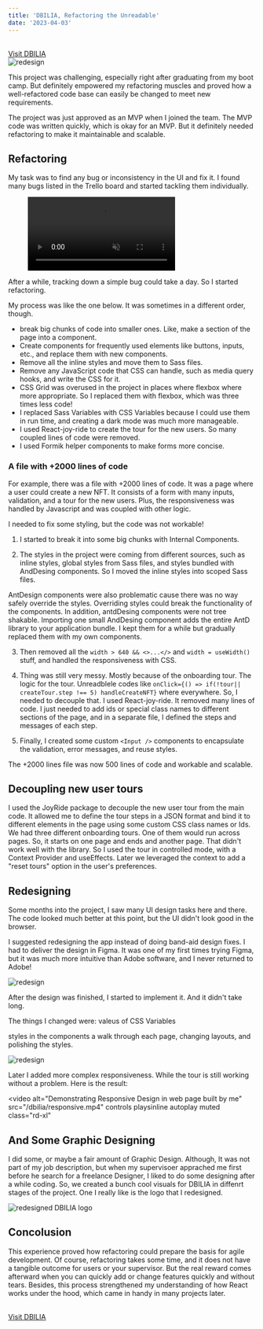 ```yaml
---
title: 'DBILIA, Refactoring the Unreadable'
date: '2023-04-03'
---
```


<br/>
<a class="b-1 w-fit af-i-ph-arrow-right  fw-500  rd-xl b-orangeA-6  dark:b-orangeA-7 c-prm11 bg-gradient-to-r from-prm1 to-sand1  active:(b-orangeA-8 from-prm5 to-sand2) hover:b-orangeA-7 hover:from-prm2 hover:to-prm1 )  focus-visible:b-orangeA-8 focus-visible:from-prm4 focus-visible:to-prm2  bg-origin-border  c-prm11  fw-500 py-4 b-1.5  px-8 rd-xl flex gap-2 ac  !my-20 " href="https://dbilia.com" target="_blank">Visit DBILIA</a>
<br/>

<img alt="redesign" src="/dbilia/redesign1.png" class="rd-xl" />

This project was challenging, especially right after graduating from my boot camp. But definitely empowered my refactoring
muscles and proved how a well-refactored code base can easily be changed to meet new requirements.

The project was just approved as an MVP when I joined the team. The MVP code was written quickly, which is okay for an MVP. But it definitely needed refactoring to make it maintainable and scalable.

## Refactoring

My task was to find any bug or inconsistency in the UI and fix it. I found many bugs listed in the Trello board and started tackling them individually.

<figure>
  <video src="/dbilia/trello-bugs.mp4" autoplay="" playsinline="" muted="" class="rd-xl" />
</figure>

After a while, tracking down a simple bug could take a day. So I started refactoring.

My process was like the one below. It was sometimes in a different order, though.

- break big chunks of code into smaller ones. Like, make a section of the page into a component.
- Create components for frequently used elements like buttons, inputs, etc., and replace them with new components.
- Remove all the inline styles and move them to Sass files.
- Remove any JavaScript code that CSS can handle, such as media query hooks, and write the CSS for it.
- CSS Grid was overused in the project in places where flexbox where more appropriate. So I replaced them with flexbox, which was three times less code!
- I replaced Sass Variables with CSS Variables because I could use them in run time, and creating a dark mode was much more manageable.
- I used React-joy-ride to create the tour for the new users. So many coupled lines of code were removed.
- I used Formik helper components to make forms more concise.

### A file with +2000 lines of code

For example, there was a file with +2000 lines of code. It was a page where a user could create a new NFT. It consists of a form with many inputs, validation, and a tour for the new users. Plus, the responsiveness was handled by Javascript and was coupled with other logic.

I needed to fix some styling, but the code was not workable!

1. I started to break it into some big chunks with Internal Components.

2. The styles in the project were coming from different sources, such as inline styles, global styles from Sass files, and styles bundled with AndDesing components. So I moved the inline styles into scoped Sass files.

AntDesign components were also problematic cause there was no way safely override the styles. Overriding styles could break the functionality of the components. In addition, antdDesing components were not tree shakable. Importing one small AndDesing component adds the entire AntD library to your application bundle.
I kept them for a while but gradually replaced them with my own components.

3. Then removed all the `width > 640 && <>...</>` and `width = useWidth()` stuff, and handled the responsiveness with CSS.

4. Thing was still very messy. Mostly because of the onboarding tour. The logic for the tour. Unreadblele codes like `onClick={() => if(!tour|| createTour.step !== 5) handleCreateNFT}` where everywhere. So, I needed to decouple that. I used React-joy-ride. It removed many lines of code. I just needed to add ids or special class names to different sections of the page, and in a separate file, I defined the steps and messages of each step.

5. Finally, I created some custom `<Input />` components to encapsulate the validation, error messages, and reuse styles.

The +2000 lines file was now 500 lines of code and workable and scalable.

## Decoupling new user tours

I used the JoyRide package to decouple the new user tour from the main code. It allowed me to define the tour steps in a JSON format and bind it to different elements in the page using some custom CSS class names or Ids.
We had three different onboarding tours. One of them would run across pages. So, it starts on one page and ends and another page. That didn't work well with the library. So I used the tour in controlled mode, with a Context Provider and useEffects. Later we leveraged the context to add a "reset tours" option in the user's preferences.

## Redesigning

Some months into the project, I saw many UI design tasks here and there. The code looked much better at this point, but the UI didn't look good in the browser.

I suggested redesigning the app instead of doing band-aid design fixes. I had to deliver the design in Figma. It was one of my first times trying Figma, but it was much more intuitive than Adobe software, and I never returned to Adobe!

<img alt="redesign" src="/dbilia/redesign.png" class="rd-xl" />

After the design was finished, I started to implement it. And it didn't take long.

The things I changed were:
valeus of CSS Variables

styles in the components
a walk through each page, changing layouts, and polishing the styles.

<img alt="redesign" src="/dbilia/redesign2.png" class="rd-xl" />

Later I added more complex responsiveness. While the tour is still working without a problem. Here is the result:

<video
alt="Demonstrating Responsive Design in web page built by me"
src="/dbilia/responsive.mp4"
controls
playsinline
autoplay
muted
class="rd-xl"

> </video>

## And Some Graphic Designing

I did some, or maybe a fair amount of Graphic Design. Although, It was not part of my job description, but when my supervisoer apprached me first before he search for a freelance Designer, I liked to do some designing after a while coding. So, we created a bunch cool visuals for DBILIA in diffenrt stages of the project. One I really like is the logo that I redesigned.

<div class="p-4 py-32 rd-xl  flex ac jc " style="min-heihgt: 15rem, background: linear-gradient(90deg , #333 , #111)">
  <img src="/dbilia/logo.png" alt="redesigned DBILIA logo" class="" style="max-width: 15rem" />
</div>

<!-- I created some NFT collections for DBILIA. They turned out so cute!

<div class='grid gap-4 ' style={{gridTemplateColumns: "repeat( auto-fit, minmax(min(100%, 12rem), 1fr) )"}}>
<figure>
  <video src="/dbilia/cutlery-club.mp4" autoplay="" playsinline="" muted="" class="rd-xl aspect-ratio-1/1" style={{aspectRatio: "1/1"}}/>
  <figcaption classs="text-sm c-gray9 text-center c-gray11 block mt-2">Cutlery Club</figcaption>
</figure>
<figure>
  <video src="/dbilia/square-heads.mp4"  autoplay=""  playsinline="" muted="" class="rd-xl aspect-ratio-1/1"  style={{aspectRatio: "1/1"}} />
  <figcaption classs="text-sm c-gray9 text-center c-gray11 block mt-2"> Square Heads</figcaption>
</figure>
</div>  -->

## Concolusion

This experience proved how refactoring could prepare the basis for agile development. Of course, refactoring takes some time, and it does not have a tangible outcome for users or your supervisor. But the real reward comes afterward when you can quickly add or change features quickly and without tears.
Besides, this process strengthened my understanding of how React works under the hood, which came in handy in many projects later.

<br/>
<a class="b-1 w-fit af-i-ph-arrow-right  fw-500  rd-xl b-orangeA-6  dark:b-orangeA-7 c-prm11 bg-gradient-to-r from-prm1 to-sand1  active:(b-orangeA-8 from-prm5 to-sand2) hover:b-orangeA-7 hover:from-prm2 hover:to-prm1 )  focus-visible:b-orangeA-8 focus-visible:from-prm4 focus-visible:to-prm2  bg-origin-border  c-prm11  fw-500 py-4 b-1.5  px-8 rd-xl flex gap-2 ac  !my-20 " href="https://dbilia.com" target="_blank">Visit DBILIA</a>
<br/>
